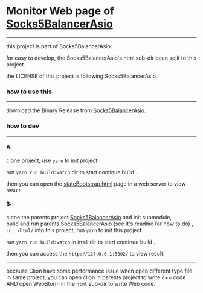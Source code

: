 # Monitor Web page of [Socks5BalancerAsio](https://github.com/Socks5Balancer/Socks5BalancerAsio)
---

this project is part of Socks5BalancerAsio.

for easy to develop, the Socks5BalancerAsio's html sub-dir been split to this project.

the LICENSE of this project is following Socks5BalancerAsio.

### how to use this
---

download the Binary Release from [Socks5BalancerAsio](https://github.com/Socks5Balancer/Socks5BalancerAsio).


### how to dev
---

#### A: 

clone project, use ```yarn``` to init project.

run ```yarn run build:watch``` dir to start continue build .

then you can open the [stateBootstrap.html](stateBootstrap.html) page in a web server to view result.

#### B:

clone the parents project [Socks5BalancerAsio](https://github.com/Socks5Balancer/Socks5BalancerAsio) and init submodule,   
build and run parents Socks5BalancerAsio (see it's readme for how to do) , 
`cd ./html/` into this project, run ```yarn``` to init this project.

run ```yarn run build:watch``` in `html` dir to start continue build .

then you can access the `http://127.0.0.1:5002/` to view result.


---


because Clion have some performance issue when open different type file in same project, 
you can open clion in parents project to write c++ code AND open WebStorm in the `html` sub-dir to write Web code.

